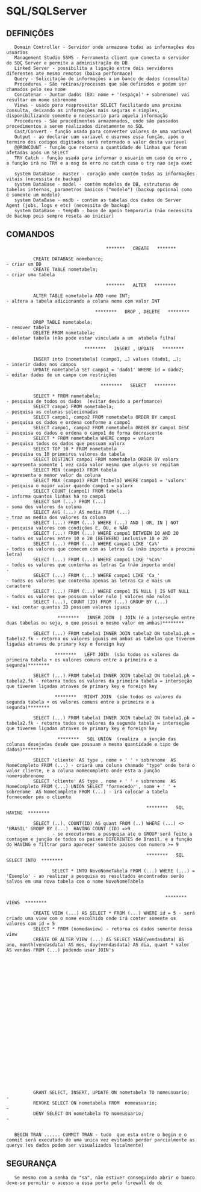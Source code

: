 <h1>SQL/SQLServer</h1>

<h2>DEFINIÇÕES</h2>

       Domain Controller - Servidor onde armazena todas as informações dos usuarios 
       Management Studio SSMS - Ferramenta client que conecta o servidor do SQÇ Server e permite a administração do DB
       Linked Server - possibilita a ligação entre dois servidores diferentes até mesmo remotos (baixa performace)
       Query - Solicitação de informações a um banco de dados (consulta)
       Procedures - São rotinas/processos que são definidos e podem ser chamados pelo seu nome
       Concatenar - Juntar dados (EX: nome + '(espaço)' + sobrenome) vai resultar em nome sobrenome
       Views - usado para reaproveitar SELECT facilitando uma proxima consulta, deixando as informações mais seguras e simples, disponibilizando somente o necessario para aquela informação 
       Procedures - São procedimentos armazenados, onde são passados procedimentos a serem realizados diretamente no SQL 
       Cast/Convert - função usada para converter valores de uma variavel
       Output - ao declarar uam variavel e usarmos essa função, após o termino dos codigos digitados será retornado o valor desta variavel
       @@ROWCOUNT - função que retorna a quantidade de linhas que foram afetadas após um SELECT
       TRY Catch - função usada para informar o usuario em caso de erro , a função irá no TRY e a msg de erro no catch caso o try nao seja exec
       
       system DataBase - master - coração onde contém todas as informações vitais (necessita de backup)
       system DataBase - model - contém modelos de DB, estruturas de tabelas internas, parametros basicos ("modelo") (backup opcional como é somente um modelo)
       system DataBase - msdb - contém as tabelas dos dados do Server Agent (jobs, logs e etc) (necessita de backup)
       system DataBase - tempdb - base de apoio temporaria (não necessita de backup pois sempre reseta ao iniciar) 
       
<h2>COMANDOS</h2>

                                         *******   CREATE   *******
                                   
              CREATE DATABASE nomebanco;                                  - criar um BD
              CREATE TABLE nometabela;                                    - criar uma tabela

                                         *******   ALTER   ********  
                                   
              ALTER TABLE nometabela ADD nome INT;                        - altera a tabela adicionando a coluna nome com valor INT

                                     ********   DROP , DELETE   ********
                            
              DROP TABLE nometabela;                                      - remover tabela
              DELETE FROM nometabela;                                     - deletar tabela (não pode estar vinculada a um  atabela filha)

                                 ********   INSERT , UPDATE   ********   
                            
              INSERT into [nometabela] (campo1, …) values (dado1, …);     - inserir dados nos campos             
              UPDATE nometabela SET campo1 = 'dado1' WHERE id = dado2;    - editar dados de um campo com restrições            

                                       ********   SELECT   ********
                                   
              SELECT * FROM nometabela;                                   - pesquisa de todos os dados  (evitar devido a perfomarce)
              SELECT campo1 FROM nometabela;                              - pesquisa as colunas selecionadas  
              SELECT campo1, campo2 FROM nometabela ORDER BY campo1       - pesquisa os dados e ordena conforme a campo1
              SELECT campo1, campo2 FROM nometabela ORDER BY campo1 DESC  - pesquisa os dados e ordena o campo1 de forma decrescente
              SELECT * FROM nometabela WHERE campo = valorx               - pesquisa todos os dados que possuam valorx
              SELECT TOP 10 * FROM nometabela                             - pesquisa os 10 primeiros valores da tabela
              SELECT DISTINCT campo1 FROM nometabela ORDER BY valorx      - apresenta somente 1 vez cada valor mesmo que alguns se repitam
              SELECT MIN (campo1) FROM tabela                             - apresenta o menor valor da coluna 
              SELECT MAX (campo1) FROM [tabela] WHERE campo1 = 'valorx'   - pesquisa o maior valor quando campo1 = valorx
              SELECT COUNT (campo1) FROM tabela                           - informa quantos linhas há no campo1
              SELECT SUM (...) FROM (...)                                 - soma dos valores da coluna
              SELECT AVG (...) AS media FROM (...)                        - traz as media dos valores da coluna 
              SELECT (...) FROM (...) WHERE (...) AND | OR, IN | NOT      - pesquisa valores com condições E, OU, e NÃO 
              SELECT (...) FROM (...) WHERE campo1 BETWEEN 10 AND 20      - todos os valores entre 10 e 20 (BETWEEN) inclusive 10 e 20
              SELECT (...) FROM (...) WHERE campo1 LIKE 'Ca%'             - todos os valores que comecem com as letras Ca (não importa a proxima letra) 
              SELECT (...) FROM (...) WHERE campo1 LIKE '%Ca%'            - todos os valores que contenha as letras Ca (não importa onde)                        - 
              SELECT (...) FROM (...) WHERE campo1 LIKE 'Ca_'             - todos os valores que contenha apenas as letras Ca e mais um caractere 
              SELECT (...) FROM (...) WHERE campo1 IS NULL | IS NOT NULL  - todos os valores que possuam valor nulo | valores não nulos 
              SELECT (...), COUNT (ID) FROM (...) GROUP BY (...)          - vai contar quantos ID possuem valores iguais 

                       ********   INNER JOIN  | JOIN (é a interseção entre duas tabelas ou seja, o que possui o mesmo valor em ambas)********
                       
              SELECT (...) FROM tabela1 INNER JOIN tabela2 ON tabela1.pk = tabela2.fk - retorna os valores iguais em ambas as tabelas que tiverem ligadas atraves de primary key e foreign key 

                      ********   LEFT JOIN  (são todos os valores da primeira tabela + os valores comuns entre a primeira e a segunda)********

              SELECT (...) FROM tabela1 INNER JOIN tabela2 ON tabela1.pk = tabela2.fk - retorna todos os valores da primeira tabela = interseção que tiverem ligadas atraves de primary key e foreign key
                     
                      ********   RIGHT JOIN  (são todos os valores da segunda tabela + os valores comuns entre a primeira e a segunda)********

              SELECT (...) FROM tabela1 INNER JOIN tabela2 ON tabela1.pk = tabela2.fk - retorna todos os valores da segunda tabela = interseção que tiverem ligadas atraves de primary key e foreign key

                       ********   SQL UNION  (realiza  a junção das colunas desejadas desde que possuam a mesma quantidade e tipo de dados)********

              SELECT 'cliente' AS type , nome + ' ' + sobrenome  AS NomeCompleto FROM (...) - criará uma coluna chamado "type" onde terá o valor cliente, e a coluna nomecompleto onde esta a junção nome+sobrenome
              SELECT 'cliente' AS type , nome + ' ' + sobrenome  AS NomeCompleto FROM (...) UNION SELECT 'fornecedor', nome + ' ' + sobrenome  AS NomeCompleto FROM (...) - irá colocar a tabela fornecedor pós o cliente

                                                        ********   SQL HAVING  ********

              SELECT (..), COUNT(ID) AS quant FROM (..) WHERE (...) <> 'BRASIL' GROUP BY (...)  HAVING COUNT (ID) =>9 
                     - se executarmos a pesquisa ate o GROUP será feito a contagem e junção de todos os paises DIFERENTES de Brasil, e a função do HAVING e filtrar para aparecer somente paises com numero >= 9  

                                                        ********   SQL SELECT INTO  ********

                     SELECT * INTO NovoNomeTabela FROM (...) WHERE (...) = 'Exemplo' - ao realizar a pesquisa os resultados encontrados serão salvos em uma nova tabela com o nome NovoNomeTabela

                     
                                                               ********  VIEWS  ********
              
              CREATE VIEW (...) AS SELECT * FROM (...) WHERE id = 5 - será criado uma view com o nome escolhido onde irá conter somente os valores com id = 5
              SELECT * FROM (nomedaview) - retorna os dados somente dessa view
              CREATE OR ALTER VIEW (...) AS SELECT YEAR(vendasdata) AS ano, month(vendasdata) AS mes, day(vendasdata) AS dia, quant * valor AS vendas FROM (...) podendo usar JOIN's
              
                                                           

              





















              
              GRANT SELECT, INSERT, UPDATE ON nometabela TO nomeusuario;      -
              REVOKE SELECT ON nometabela FROM  nomeusuario;                  -
              DENY SELECT ON nometabela TO nomeusuario;                       -


       BEGIN TRAN ...... COMMIT TRAN - tudo  que esta entre o begin e o commit será executado de uma unica vez evitando perder parcialmente as querys (os dados podem ser visualizados localmente)

<H2>SEGURANÇA</h2>

       Se mesmo com a senha do "sa", não estiver conseguindo abrir o banco deve-se permitir o acesso a essa porta pelo firewall do dc
